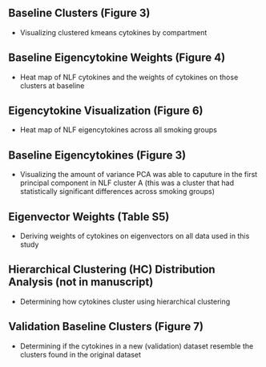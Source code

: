 ## Baseline Clusters (Figure 3)
- Visualizing clustered kmeans cytokines by compartment


## Baseline Eigencytokine Weights (Figure 4)
- Heat map of NLF cytokines and the weights of cytokines on those clusters at baseline


## Eigencytokine Visualization (Figure 6)
- Heat map of NLF eigencytokines across all smoking groups


## Baseline Eigencytokines (Figure 3)
- Visualizing the amount of variance PCA was able to caputure in the first principal component in NLF cluster A (this was a cluster that had statistically significant differences across smoking groups)



## Eigenvector Weights (Table S5)
- Deriving weights of cytokines on eigenvectors on all data used in this study



## Hierarchical Clustering (HC) Distribution Analysis (not in manuscript)
- Determining how cytokines cluster using hierarchical clustering


## Validation Baseline Clusters (Figure 7)
- Determining if the cytokines in a new (validation) dataset resemble the clusters found in the original dataset
